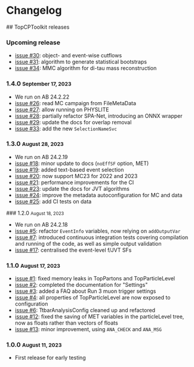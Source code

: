 # Changelog

## TopCPToolkit releases

### Upcoming release

- [issue #30](https://gitlab.cern.ch/atlasphys-top/reco/TopCPToolkit/-/issues/30): object- and event-wise cutflows
- [issue #31](https://gitlab.cern.ch/atlasphys-top/reco/TopCPToolkit/-/issues/31): algorithm to generate statistical bootstraps
- [issue #34](https://gitlab.cern.ch/atlasphys-top/reco/TopCPToolkit/-/issues/34): MMC algorithm for di-tau mass reconstruction

### 1.4.0 <small>September 17, 2023</small>

- We run on AB 24.2.22
- [issue #26](https://gitlab.cern.ch/atlasphys-top/reco/TopCPToolkit/-/issues/26): read MC campaign from FileMetaData
- [issue #27](https://gitlab.cern.ch/atlasphys-top/reco/TopCPToolkit/-/issues/27): allow running on PHYSLITE
- [issue #28](https://gitlab.cern.ch/atlasphys-top/reco/TopCPToolkit/-/issues/28): partially refactor SPA-Net, introducing an ONNX wrapper
- [issue #29](https://gitlab.cern.ch/atlasphys-top/reco/TopCPToolkit/-/issues/29): update the docs for overlap removal
- [issue #33](https://gitlab.cern.ch/atlasphys-top/reco/TopCPToolkit/-/issues/33): add the new `SelectionNameSvc`

### 1.3.0 <small>August 28, 2023</small>

- We run on AB 24.2.19
- [issue #18](https://gitlab.cern.ch/atlasphys-top/reco/TopCPToolkit/-/issues/18): minor update to docs (`noEffSF` option, MET)
- [issue #19](https://gitlab.cern.ch/atlasphys-top/reco/TopCPToolkit/-/issues/19): added text-based event selection
- [issue #20](https://gitlab.cern.ch/atlasphys-top/reco/TopCPToolkit/-/issues/20): now support MC23 for 2022 and 2023
- [issue #21](https://gitlab.cern.ch/atlasphys-top/reco/TopCPToolkit/-/issues/21): performance improvements for the CI
- [issue #23](https://gitlab.cern.ch/atlasphys-top/reco/TopCPToolkit/-/issues/23): update the docs for JVT algorithms
- [issue #24](https://gitlab.cern.ch/atlasphys-top/reco/TopCPToolkit/-/issues/24): improve the metadata autoconfiguration for MC and data
- [issue #25](https://gitlab.cern.ch/atlasphys-top/reco/TopCPToolkit/-/issues/25): add CI tests on data

### 1.2.0 <small>August 18, 2023</small>

- We run on AB 24.2.18
- [issue #5](https://gitlab.cern.ch/atlasphys-top/reco/TopCPToolkit/-/issues/5): refactor `EventInfo` variables, now relying on `addOutputVar`
- [issue #7](https://gitlab.cern.ch/atlasphys-top/reco/TopCPToolkit/-/issues/7): introduced continuous integration tests covering compilation and running of the code, as well as simple output validation
- [issue #17](https://gitlab.cern.ch/atlasphys-top/reco/TopCPToolkit/-/issues/17): centralised the event-level f/JVT SFs

### 1.1.0 <small>August 17, 2023</small>

- [issue #1](https://gitlab.cern.ch/atlasphys-top/reco/TopCPToolkit/-/issues/1): fixed memory leaks in TopPartons and TopParticleLevel
- [issue #2](https://gitlab.cern.ch/atlasphys-top/reco/TopCPToolkit/-/issues/2): completed the documentation for "Settings"
- [issue #3](https://gitlab.cern.ch/atlasphys-top/reco/TopCPToolkit/-/issues/3): added a FAQ about Run 3 muon trigger settings
- [issue #4](https://gitlab.cern.ch/atlasphys-top/reco/TopCPToolkit/-/issues/4): all properties of TopParticleLevel are now exposed to configuration
- [issue #6](https://gitlab.cern.ch/atlasphys-top/reco/TopCPToolkit/-/issues/6): TtbarAnalysisConfig cleaned up and refactored
- [issue #12](https://gitlab.cern.ch/atlasphys-top/reco/TopCPToolkit/-/issues/12): fixed the saving of MET variables in the particleLevel tree, now as floats rather than vectors of floats
- [issue #13](https://gitlab.cern.ch/atlasphys-top/reco/TopCPToolkit/-/issues/13): minor improvement, using `ANA_CHECK` and `ANA_MSG`

### 1.0.0 <small>August 11, 2023</small>

- First release for early testing